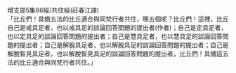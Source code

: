 增支部5集66經/共住經(莊春江譯)  
「比丘們！具備五法的比丘適合與同梵行者共住，哪五個呢？比丘們！這裡，比丘自己是戒具足者，也以戒具足的談論回答問題的提出者(作者)；自己是定具足者，也以定具足的談論回答問題的提出者；自己是慧具足者，也以慧具足的談論回答問題的提出者；自己是解脫具足者，也以解脫具足的談論回答問題的提出者；自己是解脫智見具足者，也以解脫智見具足的談論回答問題的提出者，比丘們！具備這五法的比丘適合與同梵行者共住。」  
  
  

